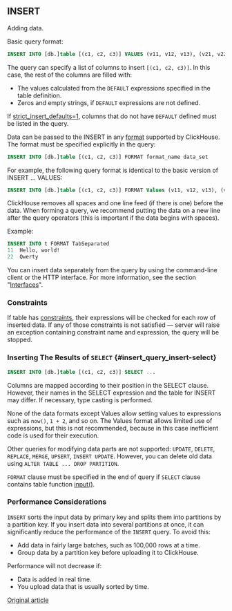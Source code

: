 
## INSERT

Adding data.

Basic query format:

```sql
INSERT INTO [db.]table [(c1, c2, c3)] VALUES (v11, v12, v13), (v21, v22, v23), ...
```

The query can specify a list of columns to insert `[(c1, c2, c3)]`. In this case, the rest of the columns are filled with:

- The values calculated from the `DEFAULT` expressions specified in the table definition.
- Zeros and empty strings, if `DEFAULT` expressions are not defined.

If [strict_insert_defaults=1](../operations/settings/settings.md), columns that do not have `DEFAULT` defined must be listed in the query.

Data can be passed to the INSERT in any [format](../interfaces/formats.md#formats) supported by ClickHouse. The format must be specified explicitly in the query:

```sql
INSERT INTO [db.]table [(c1, c2, c3)] FORMAT format_name data_set
```

For example, the following query format is identical to the basic version of INSERT ... VALUES:

```sql
INSERT INTO [db.]table [(c1, c2, c3)] FORMAT Values (v11, v12, v13), (v21, v22, v23), ...
```

ClickHouse removes all spaces and one line feed (if there is one) before the data. When forming a query, we recommend putting the data on a new line after the query operators (this is important if the data begins with spaces).

Example:

```sql
INSERT INTO t FORMAT TabSeparated
11  Hello, world!
22  Qwerty
```

You can insert data separately from the query by using the command-line client or the HTTP interface. For more information, see the section "[Interfaces](../interfaces/index.md#interfaces)".

### Constraints

If table has [constraints](create.md#constraints), their expressions will be checked for each row of inserted data. If any of those constraints is not satisfied — server will raise an exception containing constraint name and expression, the query will be stopped.

### Inserting The Results of `SELECT` {#insert_query_insert-select}

```sql
INSERT INTO [db.]table [(c1, c2, c3)] SELECT ...
```

Columns are mapped according to their position in the SELECT clause. However, their names in the SELECT expression and the table for INSERT may differ. If necessary, type casting is performed.

None of the data formats except Values allow setting values to expressions such as `now()`, `1 + 2`, and so on. The Values format allows limited use of expressions, but this is not recommended, because in this case inefficient code is used for their execution.

Other queries for modifying data parts are not supported: `UPDATE`, `DELETE`, `REPLACE`, `MERGE`, `UPSERT`, `INSERT UPDATE`.
However, you can delete old data using `ALTER TABLE ... DROP PARTITION`.

`FORMAT` clause must be specified in the end of query if `SELECT` clause contains table function [input()](table_functions/input.md).

### Performance Considerations

`INSERT` sorts the input data by primary key and splits them into partitions by a partition key. If you insert data into several partitions at once, it can significantly reduce the performance of the `INSERT` query. To avoid this:

- Add data in fairly large batches, such as 100,000 rows at a time.
- Group data by a partition key before uploading it to ClickHouse.

Performance will not decrease if:

- Data is added in real time.
- You upload data that is usually sorted by time.


[Original article](https://clickhouse.tech/docs/en/query_language/insert_into/) <!--hide-->
